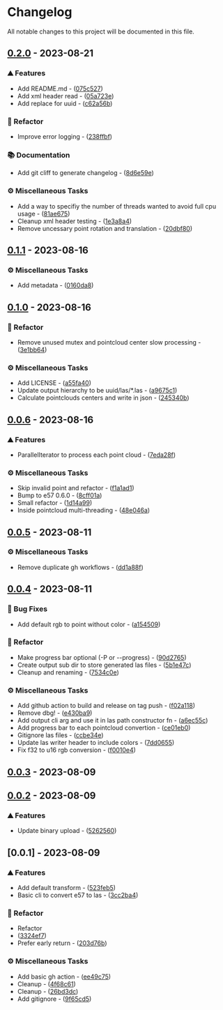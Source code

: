 # Changelog

All notable changes to this project will be documented in this file.

## [0.2.0](https://github.com/wildweb-io/e57_to_las/compare/v0.1.1..0.2.0) - 2023-08-21

### ⛰️ Features

- Add README.md - ([075c527](https://github.com/wildweb-io/e57_to_las/commit/075c527b9490e4d3ddd80431b2c93ec487cfa597))
- Add xml header read - ([05a723e](https://github.com/wildweb-io/e57_to_las/commit/05a723ee626afb9a2c0136a0f2f53198a8850991))
- Add replace for uuid - ([c62a56b](https://github.com/wildweb-io/e57_to_las/commit/c62a56bbaf581fdbda36c3b8fd9f183562f9bc50))

### 🚜 Refactor

- Improve error logging - ([238ffbf](https://github.com/wildweb-io/e57_to_las/commit/238ffbfbdfd59d194c87ac41bae4c882686f3572))

### 📚 Documentation

- Add git cliff to generate changelog - ([8d6e59e](https://github.com/wildweb-io/e57_to_las/commit/8d6e59ef9f8830f0bdf2cf8376816aaa9b2a3227))

### ⚙️ Miscellaneous Tasks

- Add a way to specifiy the number of threads wanted to avoid full cpu usage - ([81ae675](https://github.com/wildweb-io/e57_to_las/commit/81ae6751dc4423096a787abc391375dce7aac1ee))
- Cleanup xml header testing - ([1e3a8a4](https://github.com/wildweb-io/e57_to_las/commit/1e3a8a4f2275bb98f1214665d7aeaff4f6f70066))
- Remove uncessary point rotation and translation - ([20dbf80](https://github.com/wildweb-io/e57_to_las/commit/20dbf800593db827fbb7e02d5bcde75b21d96d96))

## [0.1.1](https://github.com/wildweb-io/e57_to_las/compare/v0.1.0..v0.1.1) - 2023-08-16

### ⚙️ Miscellaneous Tasks

- Add metadata - ([0160da8](https://github.com/wildweb-io/e57_to_las/commit/0160da8987e29325d0f99d902e56cad56c726f75))

## [0.1.0](https://github.com/wildweb-io/e57_to_las/compare/v0.0.6..v0.1.0) - 2023-08-16

### 🚜 Refactor

- Remove unused mutex and pointcloud center slow processing - ([3e1bb64](https://github.com/wildweb-io/e57_to_las/commit/3e1bb64210094bf019c84e2b4ae5fa41ed8a8951))

### ⚙️ Miscellaneous Tasks

- Add LICENSE - ([a55fa40](https://github.com/wildweb-io/e57_to_las/commit/a55fa4084d01704fb67c70d24244739d59c5e7a6))
- Update output hierarchy to be uuid/las/\*.las - ([a9675c1](https://github.com/wildweb-io/e57_to_las/commit/a9675c184407813777eb869fe34d98e2dc11e1b9))
- Calculate pointclouds centers and write in json - ([245340b](https://github.com/wildweb-io/e57_to_las/commit/245340b9539776150262f08a6816335ba84b71a7))

## [0.0.6](https://github.com/wildweb-io/e57_to_las/compare/v0.0.5..v0.0.6) - 2023-08-16

### ⛰️ Features

- ParallelIterator to process each point cloud - ([7eda28f](https://github.com/wildweb-io/e57_to_las/commit/7eda28f0bd0077230a15346a8689c067eac81d4b))

### ⚙️ Miscellaneous Tasks

- Skip invalid point and refactor - ([f1a1ad1](https://github.com/wildweb-io/e57_to_las/commit/f1a1ad1f5de45cfb4113eb29e4f1125b48e51e97))
- Bump to e57 0.6.0 - ([8cff01a](https://github.com/wildweb-io/e57_to_las/commit/8cff01a3c25a1850a4bdfe4aee0953b51a01f3dd))
- Small refactor - ([1d14a99](https://github.com/wildweb-io/e57_to_las/commit/1d14a99eb0b085ea36646ec038710b2b0e784a64))
- Inside pointcloud multi-threading - ([48e046a](https://github.com/wildweb-io/e57_to_las/commit/48e046aac81c2b240b484965ea8a45a2dbf094ce))

## [0.0.5](https://github.com/wildweb-io/e57_to_las/compare/v0.0.4..v0.0.5) - 2023-08-11

### ⚙️ Miscellaneous Tasks

- Remove duplicate gh workflows - ([dd1a88f](https://github.com/wildweb-io/e57_to_las/commit/dd1a88f6d07022ac9d4ecb6c0632ec5ba49a457f))

## [0.0.4](https://github.com/wildweb-io/e57_to_las/compare/v0.0.3..v0.0.4) - 2023-08-11

### 🐛 Bug Fixes

- Add default rgb to point without color - ([a154509](https://github.com/wildweb-io/e57_to_las/commit/a15450956e34e277f492c3eb23d0fa6f55160bc3))

### 🚜 Refactor

- Make progress bar optional (-P or --progress) - ([90d2765](https://github.com/wildweb-io/e57_to_las/commit/90d27658d6f64a24e5970cb95b41e34463020c7b))
- Create output sub dir to store generated las files - ([5b1e47c](https://github.com/wildweb-io/e57_to_las/commit/5b1e47c8ed78c7362b8eb8b870a8df9db4f43c4c))
- Cleanup and renaming - ([7534c0e](https://github.com/wildweb-io/e57_to_las/commit/7534c0e5dec64bf25e229bea815cc1eba3f67654))

### ⚙️ Miscellaneous Tasks

- Add github action to build and release on tag push - ([f02a118](https://github.com/wildweb-io/e57_to_las/commit/f02a1186694e2cbc32c6c13147611473321438ea))
- Remove dbg! - ([e430ba9](https://github.com/wildweb-io/e57_to_las/commit/e430ba985f7e084e7c05193eadf83e754ebf18f8))
- Add output cli arg and use it in las path constructor fn - ([a6ec55c](https://github.com/wildweb-io/e57_to_las/commit/a6ec55ced5c46d464044a4b641730e39dca5fc91))
- Add progress bar to each pointcloud convertion - ([ce01eb0](https://github.com/wildweb-io/e57_to_las/commit/ce01eb0340f4d5a8ac78b0ab3c4536deb67ceb96))
- Gitignore las files - ([ccbe34e](https://github.com/wildweb-io/e57_to_las/commit/ccbe34e469a557c34526cc9c668da8d7a49d0f0e))
- Update las writer header to include colors - ([7dd0655](https://github.com/wildweb-io/e57_to_las/commit/7dd06554674c4321deff4dcb9ad3ccc323b53187))
- Fix f32 to u16 rgb conversion - ([f0010e4](https://github.com/wildweb-io/e57_to_las/commit/f0010e484391fdf2b3605d8d7599f28263a62500))

## [0.0.3](https://github.com/wildweb-io/e57_to_las/compare/v0.0.2..v0.0.3) - 2023-08-09

## [0.0.2](https://github.com/wildweb-io/e57_to_las/compare/v0.0.1..v0.0.2) - 2023-08-09

### ⛰️ Features

- Update binary upload - ([5262560](https://github.com/wildweb-io/e57_to_las/commit/5262560dc3178efc86c6edde9940d7c297396ecc))

## [0.0.1] - 2023-08-09

### ⛰️ Features

- Add default transform - ([523feb5](https://github.com/wildweb-io/e57_to_las/commit/523feb52353a26d161e429673aa3ab3a1de9a387))
- Basic cli to convert e57 to las - ([3cc2ba4](https://github.com/wildweb-io/e57_to_las/commit/3cc2ba4699c7f5e85f44e544587ea010acd46af4))

### 🚜 Refactor

- Refactor
- ([3324ef7](https://github.com/wildweb-io/e57_to_las/commit/3324ef703855a656735361b3ac18430f8b31e1c2))
- Prefer early return - ([203d76b](https://github.com/wildweb-io/e57_to_las/commit/203d76b03cd114a952acb92344916752ed2fe088))

### ⚙️ Miscellaneous Tasks

- Add basic gh action - ([ee49c75](https://github.com/wildweb-io/e57_to_las/commit/ee49c75edae7307b5dfe0a019a367fcf84b0fe79))
- Cleanup - ([4f68c61](https://github.com/wildweb-io/e57_to_las/commit/4f68c61927c9cfa9d94987e85bf4d907a9b5db86))
- Cleanup - ([26bd3dc](https://github.com/wildweb-io/e57_to_las/commit/26bd3dccecff2649a6582b3c077da08058233ecd))
- Add gitignore - ([9f65cd5](https://github.com/wildweb-io/e57_to_las/commit/9f65cd53345c9f9a4a01f7fd447139488137e1bd))
